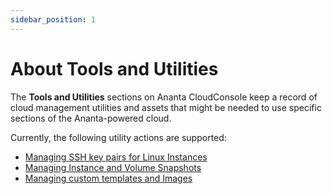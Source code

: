 ```yaml
---
sidebar_position: 1
---
```

# About Tools and Utilities

The **Tools and Utilities** sections on Ananta CloudConsole keep a record of cloud management utilities and assets that might be needed to use specific sections of the Ananta-powered cloud.

Currently, the following utility actions are supported:

- [Managing SSH key pairs for Linux Instances](ManagingSSHKeysandKeyPairs)
- [Managing Instance and Volume Snapshots](ManagingInstanceandVolumeSnapshots)
- [Managing custom templates and Images](ManagingCustomTemplatesandImages)

